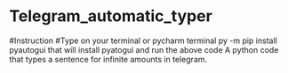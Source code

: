 # Telegram_automatic_typer
#Instruction
#Type on your terminal or pycharm terminal  py -m pip install pyautogui that will install pyatogui and run the above code
A python code that types a sentence for infinite amounts in telegram.

